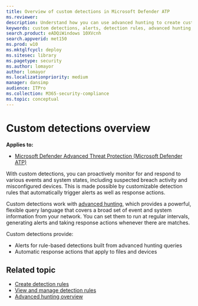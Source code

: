 ```yaml
---
title: Overview of custom detections in Microsoft Defender ATP
ms.reviewer: 
description: Understand how you can use advanced hunting to create custom detections and generate alerts
keywords: custom detections, alerts, detection rules, advanced hunting, hunt, query, response actions, interval, mdatp, microsoft defender atp
search.product: eADQiWindows 10XVcnh
search.appverid: met150
ms.prod: w10
ms.mktglfcycl: deploy
ms.sitesec: library
ms.pagetype: security
ms.author: lomayor
author: lomayor
ms.localizationpriority: medium
manager: dansimp
audience: ITPro
ms.collection: M365-security-compliance 
ms.topic: conceptual
---
```


# Custom detections overview
**Applies to:**
- [Microsoft Defender Advanced Threat Protection (Microsoft Defender ATP)](https://go.microsoft.com/fwlink/p/?linkid=2069559)

With custom detections, you can proactively monitor for and respond to various events and system states, including suspected breach activity and misconfigured devices. This is made possible by customizable detection rules that automatically trigger alerts as well as response actions.

Custom detections work with [advanced hunting](advanced-hunting-overview.md), which provides a powerful, flexible query language that covers a broad set of event and system information from your network. You can set them to run at regular intervals, generating alerts and taking response actions whenever there are matches.

Custom detections provide:
- Alerts for rule-based detections built from advanced hunting queries
- Automatic response actions that apply to files and devices

## Related topic
- [Create detection rules](custom-detection-rules.md)
- [View and manage detection rules](custom-detections-manage.md)
- [Advanced hunting overview](advanced-hunting-overview.md)